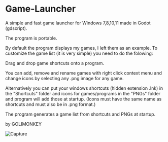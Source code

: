 # Game-Launcher
A simple and fast game launcher for Windows 7,8,10,11 made in Godot (gdscript).

The program is portable.

By default the program displays my games, I left them as an example.
To customize the game list (it is very simple) you need to do the folowing:

Drag and drop game shortcuts onto a program.

You can add, remove and rename games with right click context menu and change icons by selecting any .png image for any game.

Alternatively you can put your windows shortcuts (hidden extension .lnk) in the "Shortcuts" folder and icons for games/programs 
in the "PNGs" folder and program will add those at startup.
(Icons must have the same name as shortcuts and must also be in .png format.)

The program generates a game list from shortcuts and PNGs at startup.



by GOLIMONKEY

![Capture](https://user-images.githubusercontent.com/71722655/161393525-a299032e-5312-4a60-a9dd-a0f7bd8c47ad.PNG)

